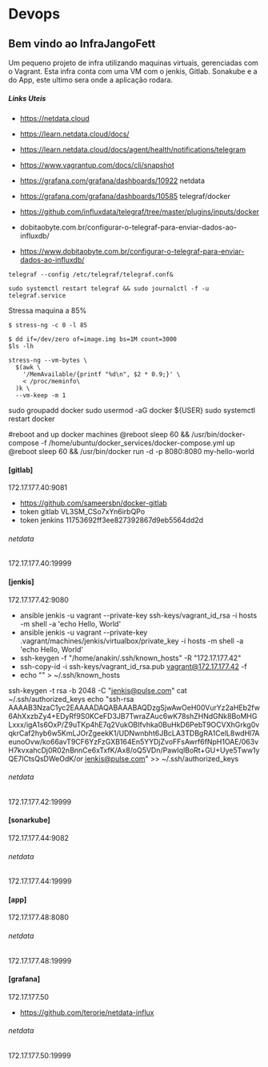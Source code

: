 # Devops 
## Bem vindo ao InfraJangoFett

Um pequeno projeto de infra utilizando maquinas virtuais, gerenciadas com o Vagrant.
Esta infra conta com uma VM com o jenkis, Gitlab. Sonakube e a do App, este ultimo sera onde a aplicação rodara. 

##### Links Uteis
* https://netdata.cloud
* https://learn.netdata.cloud/docs/
* https://learn.netdata.cloud/docs/agent/health/notifications/telegram

* https://www.vagrantup.com/docs/cli/snapshot

* https://grafana.com/grafana/dashboards/10922 netdata
* https://grafana.com/grafana/dashboards/10585 telegraf/docker


* https://github.com/influxdata/telegraf/tree/master/plugins/inputs/docker
* dobitaobyte.com.br/configurar-o-telegraf-para-enviar-dados-ao-influxdb/
* https://www.dobitaobyte.com.br/configurar-o-telegraf-para-enviar-dados-ao-influxdb/
````
telegraf --config /etc/telegraf/telegraf.conf&
````
````
sudo systemctl restart telegraf && sudo journalctl -f -u telegraf.service
````
Stressa maquina a 85%
````
$ stress-ng -c 0 -l 85
````
````
$ dd if=/dev/zero of=image.img bs=1M count=3000
$ls -lh
````
````
stress-ng --vm-bytes \
  $(awk \
    '/MemAvailable/{printf "%d\n", $2 * 0.9;}' \
    < /proc/meminfo\
  )k \
  --vm-keep -m 1
````
sudo groupadd docker
sudo usermod -aG docker ${USER}
sudo systemctl restart docker


#reboot and up docker machines
@reboot sleep 60 && /usr/bin/docker-compose -f /home/ubuntu/docker_services/docker-compose.yml up
@reboot sleep 60 && /usr/bin/docker run -d -p 8080:8080 my-hello-world


#### [gitlab]
172.17.177.40:9081 
* https://github.com/sameersbn/docker-gitlab
* token gitlab  VL3SM_CSo7xYn6irbQPo
* token  jenkins 11753692ff3ee827392867d9eb5564dd2d

###### netdata 
172.17.177.40:19999

#### [jenkis]
172.17.177.42:9080 

 * ansible jenkis -u vagrant --private-key  ssh-keys/vagrant_id_rsa -i hosts -m shell -a 'echo Hello, World'
 * ansible jenkis -u vagrant --private-key .vagrant/machines/jenkis/virtualbox/private_key  -i hosts -m shell -a 'echo Hello, World'
 * ssh-keygen -f "/home/anakin/.ssh/known_hosts" -R "172.17.177.42"
 * ssh-copy-id -i ssh-keys/vagrant_id_rsa.pub vagrant@172.17.177.42 -f 
 * echo "" > ~/.ssh/known_hosts

 ssh-keygen -t rsa -b 2048 -C "jenkis@pulse.com" 
 cat ~/.ssh/authorized_keys
echo "ssh-rsa AAAAB3NzaC1yc2EAAAADAQABAAABAQDzgSjwAwOeH00VurYz2aHEb2fw6AhXxzbZy4+EDyRf9S0KCeFD3JB7TwraZAuc6wK78shZHNdGNk8BoMHGLxxx/igA1s6OxP/Z9uTKp4hE7q2VukOBIfvhka0BuHkD6PebT9OCVXhGrkg0vqkrCaf2hyb6w5KmLJOrZgeekK1/UDNwnbht6JBcLA3TDBgRA1CelL8wdHl7AeunoOvw/ko66avT9CF6YzFzGXB164En5YYDjZvoFFsAwrf6fNpH1OAE/063vH7kvxahcDj0R02nBnnCe6xTxfK/Ax8/oQ5VDn/PawIqlBoRt+GU+Uye5Tww1yQE7lCtsQsDWeOdK/or jenkis@pulse.com" >> ~/.ssh/authorized_keys
###### netdata 
172.17.177.42:19999

#### [sonarkube]
172.17.177.44:9082 
###### netdata 
172.17.177.44:19999

#### [app]
172.17.177.48:8080
###### netdata 
172.17.177.48:19999

#### [grafana]
172.17.177.50
* https://github.com/terorie/netdata-influx

###### netdata 
172.17.177.50:19999
